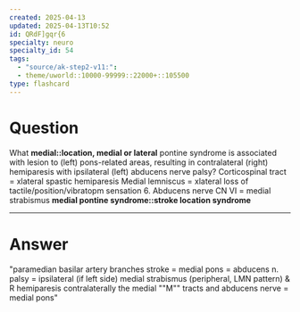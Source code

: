 ```yaml
---
created: 2025-04-13
updated: 2025-04-13T10:52
id: QRdF]gqr{6
specialty: neuro
specialty_id: 54
tags:
  - "source/ak-step2-v11:": 
  - theme/uworld::10000-99999::22000+::105500
type: flashcard
---
```


# Question
What **medial::location, medial or lateral** pontine syndrome is associated with lesion to (left) pons-related areas, resulting in contralateral (right) hemiparesis with ipsilateral (left) abducens nerve palsy?   Corticospinal tract = xlateral spastic hemiparesis Medial lemniscus = xlateral loss of tactile/position/vibratopm sensation 6. Abducens nerve CN VI = medial strabismus    **medial pontine syndrome::stroke location syndrome**

---

# Answer
"paramedian basilar artery branches stroke = medial pons = abducens n. palsy = ipsilateral (if left side) medial strabismus (peripheral, LMN pattern) & R hemiparesis contralaterally    the medial ""M"" tracts and abducens nerve = medial pons"